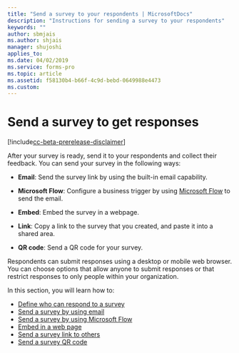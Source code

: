 ```yaml
---
title: "Send a survey to your respondents | MicrosoftDocs"
description: "Instructions for sending a survey to your respondents"
keywords: ""
author: sbmjais
ms.author: shjais
manager: shujoshi
applies_to: 
ms.date: 04/02/2019
ms.service: forms-pro
ms.topic: article
ms.assetid: f58130b4-b66f-4c9d-bebd-0649988e4473
ms.custom: 
---
```


# Send a survey to get responses

[!include[cc-beta-prerelease-disclaimer](includes/cc-beta-prerelease-disclaimer.md)]

After your survey is ready, send it to your respondents and collect their feedback. You can send your survey in the following ways:

- **Email**: Send the survey link by using the built-in email capability.

- **Microsoft Flow**: Configure a business trigger by using [Microsoft Flow](https://flow.microsoft.com/) to send the email.  

- **Embed**: Embed the survey in a webpage.

- **Link**: Copy a link to the survey that you created, and paste it into a shared area.

- **QR code**: Send a QR code for your survey.

Respondents can submit responses using a desktop or mobile web browser. You can choose options that allow anyone to submit responses or that restrict responses to only people within your organization.

In this section, you will learn how to:

- [Define who can respond to a survey](invite-settings.md)  
- [Send a survey by using email](send-survey-email.md)  
- [Send a survey by using Microsoft Flow](send-survey-microsoft-flow.md)  
- [Embed in a web page](embed-web-page.md)  
- [Send a survey link to others](send-survey-link.md)  
- [Send a survey QR code](send-survey-qrcode.md)  

